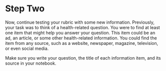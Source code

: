 # Step Two

Now, continue testing your rubric with some new information. Previously, your task was to think of a health-related question. You were to find at least one item that might help you answer your question. This item could be an ad, an article, or some other health-related information. You could find the item from any source, such as a website, newspaper, magazine, television, or even social media.

Make sure you write your question, the title of each information item, and its source in your notebook.
